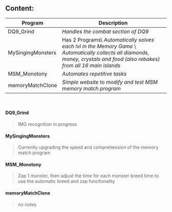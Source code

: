 ## Content:
| **Program** | **Description** |
| --- | --- |
| DQ9_Grind | *Handles the combat section of DQ9* |
| MySingingMonsters | Has 2 Programs\ *Automatically solves each lvl in the Memory Game* \ *Automatically collects all diamonds, money, crystals and food (also rebakes) from all 16 main islands* |
| MSM_Monotony | *Automates repetitive tasks* |
| memoryMatchClone | *Simple website to modify and test MSM memory match program* |
<br />

#### DQ9_Grind
> IMG recognition in progress

#### MySingingMonsters
> Currently upgrading the speed and comprehension of the memory match program

#### MSM_Monotony
> Zap 1 monster, then adjust the time for each monster breed time to use the automatic breed and zap functionality

#### memoryMatchClone
> no notes
